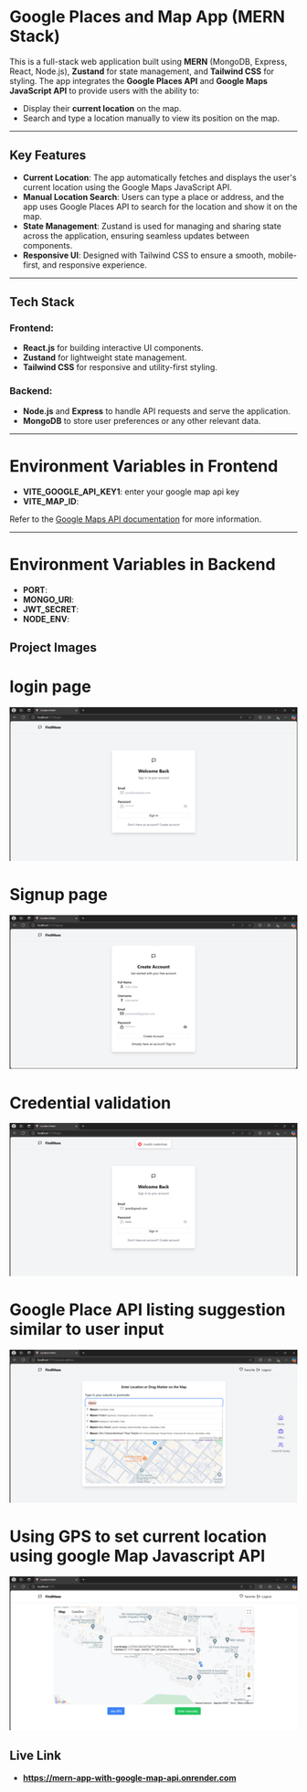 # Google Places and Map App (MERN Stack)

This is a full-stack web application built using **MERN** (MongoDB, Express, React, Node.js), **Zustand** for state management, and **Tailwind CSS** for styling. The app integrates the **Google Places API** and **Google Maps JavaScript API** to provide users with the ability to:

- Display their **current location** on the map.
- Search and type a location manually to view its position on the map.

---

## Key Features

- **Current Location**: The app automatically fetches and displays the user's current location using the Google Maps JavaScript API.
- **Manual Location Search**: Users can type a place or address, and the app uses Google Places API to search for the location and show it on the map.
- **State Management**: Zustand is used for managing and sharing state across the application, ensuring seamless updates between components.
- **Responsive UI**: Designed with Tailwind CSS to ensure a smooth, mobile-first, and responsive experience.

---

## Tech Stack

### Frontend:
- **React.js** for building interactive UI components.
- **Zustand** for lightweight state management.
- **Tailwind CSS** for responsive and utility-first styling.

### Backend:
- **Node.js** and **Express** to handle API requests and serve the application.
- **MongoDB** to store user preferences or any other relevant data.

---

# Environment Variables in Frontend

- **VITE_GOOGLE_API_KEY1**: enter your google map api key  
- **VITE_MAP_ID**:  

Refer to the [Google Maps API documentation](https://developers.google.com/maps/documentation) for more information.

---

# Environment Variables in Backend

- **PORT**:  
- **MONGO_URI**:  
- **JWT_SECRET**:  
- **NODE_ENV**:

## Project Images 

# login page

![Login Image](docImg/login.png)

# Signup page

![Signup Image](docImg/signup.png)

# Credential validation

![Invalid Image](docImg/invalid.png)

# Google Place API listing suggestion similar to user input

![List Image](docImg/list.png)

# Using GPS to set current location using google Map Javascript API

![List Image](docImg/infowindow.png)

## Live Link 
- **https://mern-app-with-google-map-api.onrender.com**


